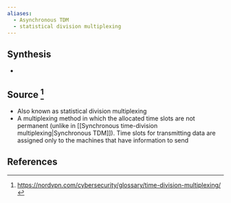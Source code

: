 ```yaml
---
aliases:
  - Asynchronous TDM
  - statistical division multiplexing
---
```

## Synthesis
- 
## Source [^1]
- Also known as statistical division multiplexing
- A multiplexing method in which the allocated time slots are not permanent (unlike in [[Synchronous time-division multiplexing|Synchronous TDM]]). Time slots for transmitting data are assigned only to the machines that have information to send
## References

[^1]: https://nordvpn.com/cybersecurity/glossary/time-division-multiplexing/